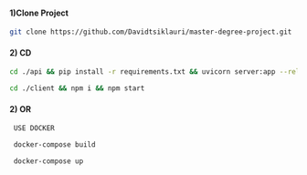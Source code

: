 #### 1)Clone Project

```sh
git clone https://github.com/Davidtsiklauri/master-degree-project.git
```
#### 2) CD 

```sh
cd ./api && pip install -r requirements.txt && uvicorn server:app --reload --port=3000
```

```sh
cd ./client && npm i && npm start
```
#### 2)  OR  

```sh
 USE DOCKER 
```
```sh
 docker-compose build
```

```sh
 docker-compose up
```
   
   